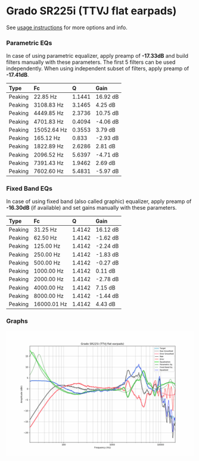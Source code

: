 # Grado SR225i (TTVJ flat earpads)
See [usage instructions](https://github.com/jaakkopasanen/AutoEq#usage) for more options and info.

### Parametric EQs
In case of using parametric equalizer, apply preamp of **-17.33dB** and build filters manually
with these parameters. The first 5 filters can be used independently.
When using independent subset of filters, apply preamp of **-17.41dB**.

| Type    | Fc          |      Q | Gain     |
|:--------|:------------|:-------|:---------|
| Peaking | 22.85 Hz    | 1.1441 | 16.92 dB |
| Peaking | 3108.83 Hz  | 3.1465 | 4.25 dB  |
| Peaking | 4449.85 Hz  | 2.3736 | 10.75 dB |
| Peaking | 4701.83 Hz  | 0.4094 | -4.06 dB |
| Peaking | 15052.64 Hz | 0.3553 | 3.79 dB  |
| Peaking | 165.12 Hz   | 0.833  | -2.93 dB |
| Peaking | 1822.89 Hz  | 2.6286 | 2.81 dB  |
| Peaking | 2096.52 Hz  | 5.6397 | -4.71 dB |
| Peaking | 7391.43 Hz  | 1.9462 | 2.69 dB  |
| Peaking | 7602.60 Hz  | 5.4831 | -5.97 dB |

### Fixed Band EQs
In case of using fixed band (also called graphic) equalizer, apply preamp of **-16.30dB**
(if available) and set gains manually with these parameters.

| Type    | Fc          |      Q | Gain     |
|:--------|:------------|:-------|:---------|
| Peaking | 31.25 Hz    | 1.4142 | 16.12 dB |
| Peaking | 62.50 Hz    | 1.4142 | -1.62 dB |
| Peaking | 125.00 Hz   | 1.4142 | -2.24 dB |
| Peaking | 250.00 Hz   | 1.4142 | -1.83 dB |
| Peaking | 500.00 Hz   | 1.4142 | -0.27 dB |
| Peaking | 1000.00 Hz  | 1.4142 | 0.11 dB  |
| Peaking | 2000.00 Hz  | 1.4142 | -2.78 dB |
| Peaking | 4000.00 Hz  | 1.4142 | 7.15 dB  |
| Peaking | 8000.00 Hz  | 1.4142 | -1.44 dB |
| Peaking | 16000.01 Hz | 1.4142 | 4.43 dB  |

### Graphs
![](./Grado%20SR225i%20(TTVJ%20flat%20earpads).png)